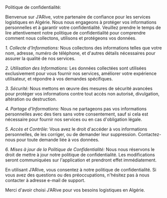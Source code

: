 Politique de confidentialité:

Bienvenue sur J’ARive, votre partenaire de confiance pour les services logistiques en Algérie. Nous nous engageons à protéger vos informations personnelles et à garantir votre confidentialité. Veuillez prendre le temps de lire attentivement notre politique de confidentialité pour comprendre comment nous collectons, utilisons et protégeons vos données.

*1. Collecte d'Informations:*
Nous collectons des informations telles que votre nom, adresse, numéro de téléphone, et d'autres détails nécessaires pour assurer la qualité de nos services.

*2. Utilisation des Informations:*
Les données collectées sont utilisées exclusivement pour vous fournir nos services, améliorer votre expérience utilisateur, et répondre à vos demandes spécifiques.

*3. Sécurité:*
Nous mettons en œuvre des mesures de sécurité avancées pour protéger vos informations contre tout accès non autorisé, divulgation, altération ou destruction.

*4. Partage d'Informations:*
Nous ne partageons pas vos informations personnelles avec des tiers sans votre consentement, sauf si cela est nécessaire pour fournir nos services ou en cas d'obligation légale.

*5. Accès et Contrôle:*
Vous avez le droit d'accéder à vos informations personnelles, de les corriger, ou de demander leur suppression. Contactez-nous pour toute demande liée à vos données.

*6. Mises à jour de la Politique de Confidentialité:*
Nous nous réservons le droit de mettre à jour notre politique de confidentialité. Les modifications seront communiquées sur l'application et prendront effet immédiatement.

En utilisant J’ARive, vous consentez à notre politique de confidentialité. Si vous avez des questions ou des préoccupations, n'hésitez pas à nous contacter à adresse e-mail de support.

Merci d'avoir choisi J’ARive pour vos besoins logistiques en Algérie.
